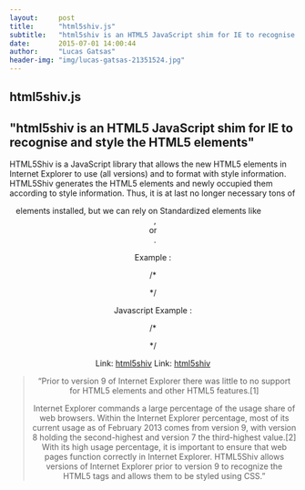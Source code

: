 ```yaml
---
layout:     post
title:      "html5shiv.js"
subtitle:   "html5shiv is an HTML5 JavaScript shim for IE to recognise and style the HTML5 elements"
date:       2015-07-01 14:00:44
author:     "Lucas Gatsas"
header-img: "img/lucas-gatsas-21351524.jpg"
---
```

<h2 class="section-heading">html5shiv.js</h2>
<h2 class="section-heading">"html5shiv is an HTML5 JavaScript shim for IE to recognise and style the HTML5 elements"</h2>

HTML5Shiv is a JavaScript library that allows the new HTML5 elements in Internet Explorer to use (all versions) and to format with style information.
HTML5Shiv generates the HTML5 elements and newly occupied them according to style information.
Thus, it is at last no longer necessary tons of <code> <div> </code> elements installed, but we can rely on Standardized elements like <code> <header> </code>,  <code>  <article> </code> or <code> <nav> </code>.



Example : 


/*

 <!-- [if lt IE 9]>

< script src=" //cdnjs.cloudflare.com/ajax/libs/html5shiv/r29/html5.min.js "> </ script>

 <![endif] -->

*/


Javascript Example : 

/*

 <!-- [if lt IE 9]>
 < script type="text/javascript">
  jQuery.ajaxSetup({
    dataFilter: function(data, dataType) {
        if (typeof innerShiv === 'function' && dataType === 'html') {
            return innerShiv(data);
        }
        else {
            return data;
        }
    }
  }); 

  < /script>
    <![endif] -->


*/



Link: <a href="http://cdnjs.com/libraries/html5shiv">html5shiv</a> Link: <a href="https://en.wikipedia.org/wiki/HTML5_Shiv">html5shiv</a> 




<blockquote>
“Prior to version 9 of Internet Explorer there was little to no support for HTML5 elements and other HTML5 features.[1]

Internet Explorer commands a large percentage of the usage share of web browsers. Within the Internet Explorer percentage, most of its current usage as of February 2013 comes from version 9, with version 8 holding the second-highest and version 7 the third-highest value.[2] With its high usage percentage, it is important to ensure that web pages function correctly in Internet Explorer. HTML5Shiv allows versions of Internet Explorer prior to version 9 to recognize the HTML5 tags and allows them to be styled using CSS.” 
</blockquote>


